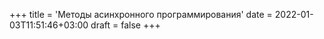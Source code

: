 +++
title = 'Методы асинхронного программирования'
date = 2022-01-03T11:51:46+03:00
draft = false
+++

